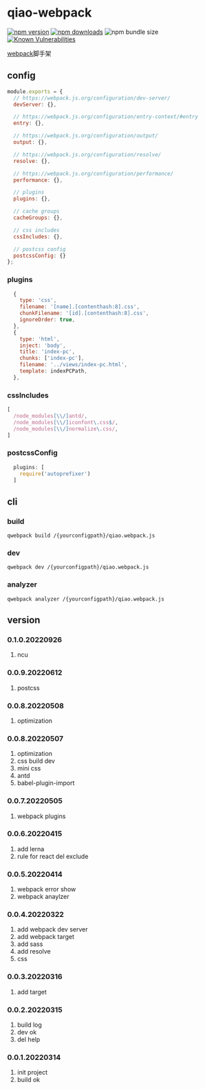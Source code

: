 # qiao-webpack

[![npm version](https://img.shields.io/npm/v/qiao-webpack.svg?style=flat-square)](https://www.npmjs.org/package/qiao-webpack)
[![npm downloads](https://img.shields.io/npm/dm/qiao-webpack.svg?style=flat-square)](https://npm-stat.com/charts.html?package=qiao-webpack)
![npm bundle size](https://img.shields.io/bundlephobia/minzip/qiao-webpack)
[![Known Vulnerabilities](https://snyk.io/test/npm/qiao-webpack/badge.svg)](https://snyk.io/test/npm/qiao-webpack)

[webpack](https://webpack.js.org)脚手架

## config
```javascript
module.exports = {
  // https://webpack.js.org/configuration/dev-server/
  devServer: {},

  // https://webpack.js.org/configuration/entry-context/#entry
  entry: {},

  // https://webpack.js.org/configuration/output/
  output: {},

  // https://webpack.js.org/configuration/resolve/
  resolve: {},

  // https://webpack.js.org/configuration/performance/
  performance: {},

  // plugins
  plugins: {},

  // cache groups
  cacheGroups: {},

  // css includes
  cssIncludes: {},

  // postcss config
  postcssConfig: {}
};
```

### plugins
```javascript
  {
    type: 'css',
    filename: '[name].[contenthash:8].css',
    chunkFilename: '[id].[contenthash:8].css',
    ignoreOrder: true,
  },
  {
    type: 'html',
    inject: 'body',
    title: 'index-pc',
    chunks: ['index-pc'],
    filename: '../views/index-pc.html',
    template: indexPCPath,
  },
```

### cssIncludes
```javascript
[
  /node_modules[\\/]antd/,
  /node_modules[\\/]iconfont\.css$/,
  /node_modules[\\/]normalize\.css/,
]
```

### postcssConfig
```javascript
  plugins: [
    require('autoprefixer')
  ]
```

## cli
### build
```shell
qwebpack build /{yourconfigpath}/qiao.webpack.js
```

### dev
```shell
qwebpack dev /{yourconfigpath}/qiao.webpack.js
```

### analyzer
```shell
qwebpack analyzer /{yourconfigpath}/qiao.webpack.js
```

## version
### 0.1.0.20220926
1. ncu
   
### 0.0.9.20220612
1. postcss

### 0.0.8.20220508
1. optimization

### 0.0.8.20220507
1. optimization
2. css build dev
3. mini css
4. antd
5. babel-plugin-import

### 0.0.7.20220505
1. webpack plugins

### 0.0.6.20220415
1. add lerna
2. rule for react del exclude

### 0.0.5.20220414
1. webpack error show
2. webpack anaylzer

### 0.0.4.20220322
1. add webpack dev server
2. add webpack target
3. add sass
4. add resolve
5. css

### 0.0.3.20220316
1. add target

### 0.0.2.20220315
1. build log
2. dev ok
3. del help

### 0.0.1.20220314
1. init project
2. build ok
